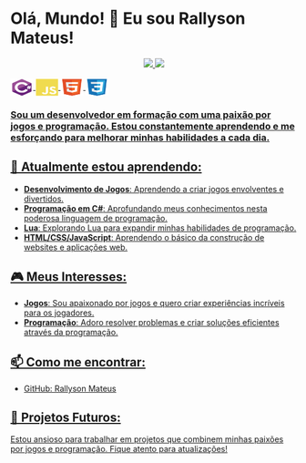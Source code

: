 # Olá, Mundo! 👋 Eu sou Rallyson Mateus!


<div align="center">
  <a href="https://github.com/RallysonMatheus">
  <img height="180em" src="https://github-readme-stats.vercel.app/api?username=RallysonMatheus&theme=blue-green">
 <img height="180em" src="https://github-readme-stats.vercel.app/api/top-langs/?username=RallysonMatheus&layout=compact&langs_count=7&theme=blue-green"/>
</div>


  
<div style="display: inline_block"><br>
  <img align="center" alt="Rall-Csharp" height="30" width="40" src="https://raw.githubusercontent.com/devicons/devicon/master/icons/csharp/csharp-original.svg">
  <img align="center" alt="Rall-Js" height="30" width="40" src="https://raw.githubusercontent.com/devicons/devicon/master/icons/javascript/javascript-plain.svg">
  <img align="center" alt="Rall-HTML" height="30" width="40" src="https://raw.githubusercontent.com/devicons/devicon/master/icons/html5/html5-original.svg">
  <img align="center" alt="Rall-CSS" height="30" width="40" src="https://raw.githubusercontent.com/devicons/devicon/master/icons/css3/css3-original.svg">
  
</div>

 
</div>

### Sou um desenvolvedor em formação com uma paixão por jogos e programação. Estou constantemente aprendendo e me esforçando para melhorar minhas habilidades a cada dia.

## 🌱 Atualmente estou aprendendo:

- **Desenvolvimento de Jogos**: Aprendendo a criar jogos envolventes e divertidos.
- **Programação em C#**: Aprofundando meus conhecimentos nesta poderosa linguagem de programação.
- **Lua**: Explorando Lua para expandir minhas habilidades de programação.
- **HTML/CSS/JavaScript**: Aprendendo o básico da construção de websites e aplicações web.

## 🎮 Meus Interesses:

- **Jogos**: Sou apaixonado por jogos e quero criar experiências incríveis para os jogadores.
- **Programação**: Adoro resolver problemas e criar soluções eficientes através da programação.

## 📫 Como me encontrar:

- GitHub: Rallyson Mateus

## 🚀 Projetos Futuros:

Estou ansioso para trabalhar em projetos que combinem minhas paixões por jogos e programação. Fique atento para atualizações!


